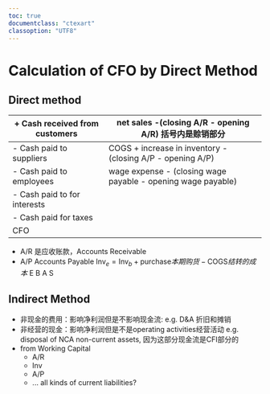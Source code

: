 ```yaml
---
toc: true
documentclass: "ctexart"
classoption: "UTF8"
---
```

# Calculation of CFO by Direct Method
## Direct method
| + Cash received from customers | net sales -(closing A/R - opening A/R) 括号内是赊销部分                |
| ------------------------------ | -------------------------------------------------------------- |
| - Cash paid to suppliers       | COGS + increase in inventory - (closing A/P - opening A/P)     |
| - Cash paid to employees       | wage expense - (closing wage payable - opening wage payable) |
| - Cash paid to for interests   |                                                                |
| - Cash paid for taxes          |                                                                |
| CFO                            |                                                                |
- A/R 是应收账款，Accounts Receivable
- A/P Accounts Payable
$\text{Inv}_e = \text{Inv}_b + \text{purchase}本期购货 - \text{COGS}结转的成本$
E B A S
## Indirect Method
- 非现金的费用：影响净利润但是不影响现金流: e.g. D&A 折旧和摊销
- 非经营的现金：影响净利润但是不是operating activities经营活动 e.g. disposal of NCA non-current assets, 因为这部分现金流是CFI部分的
- from Working Capital
  - A/R
  - Inv
  - A/P
  - ... all kinds of current liabilities?
